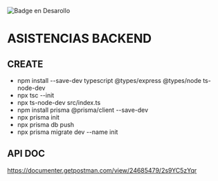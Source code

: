 ![Badge en Desarollo](https://img.shields.io/badge/STATUS-DEVELOPING-yellow)

# ASISTENCIAS BACKEND 
## CREATE
- npm install --save-dev typescript @types/express @types/node ts-node-dev
- npx tsc --init
- npx ts-node-dev src/index.ts
- npm install prisma @prisma/client --save-dev
- npx prisma init
- npx prisma db push
- npx prisma migrate dev --name init


## API DOC
https://documenter.getpostman.com/view/24685479/2s9YC5zYqr

